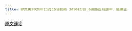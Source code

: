 ```yaml
---
title: 郭文贵2020年11月15日视频 20201115_6直播连线唐平，威廉王
---
```


[原文連接](https://gnews.org/ThreadView/53478531)


